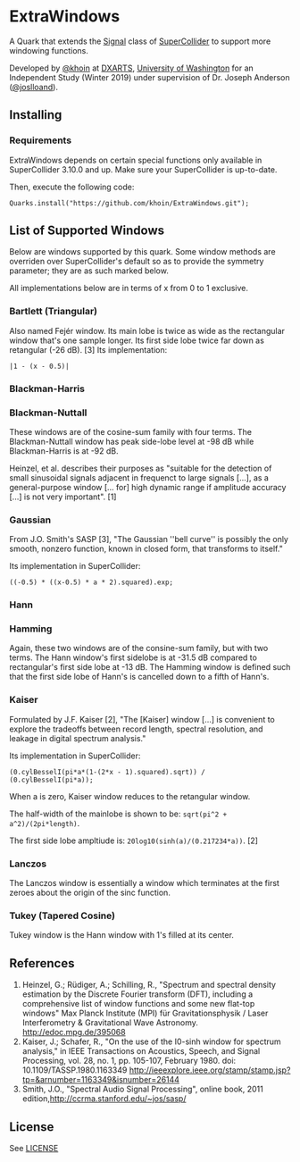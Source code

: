 # ExtraWindows

A Quark that extends the [Signal](http://doc.sccode.org/Classes/Signal.html) class of [SuperCollider](https://supercollider.github.io/) to support more windowing functions. 

Developed by [@khoin](https://github.com/khoin) at [DXARTS](https://dxarts.uw.edu/), [University of Washington](https://uw.edu/) for an Independent Study (Winter 2019) under supervision of Dr. Joseph Anderson ([@joslloand](https://github.com/joslloand)).

## Installing

### Requirements
ExtraWindows depends on certain special functions only available in SuperCollider 3.10.0 and up. Make sure your SuperCollider is up-to-date.

Then, execute the following code:
```supercollider
Quarks.install("https://github.com/khoin/ExtraWindows.git");
```

## List of Supported Windows

Below are windows supported by this quark. Some window methods are overriden over SuperCollider's default so as to provide the symmetry parameter; they are as such marked below.

All implementations below are in terms of x from 0 to 1 exclusive.

### Bartlett (Triangular) 

Also named Fejér window. Its main lobe is twice as wide as the rectangular window that's one sample longer. Its first side lobe twice far down as retangular (-26 dB). [3] Its implementation:

```
|1 - (x - 0.5)|
```

### Blackman-Harris
### Blackman-Nuttall

These windows are of the cosine-sum family with four terms. The Blackman-Nuttall window has peak side-lobe level at -98 dB while Blackman-Harris is at -92 dB.

Heinzel, et al. describes their purposes as "suitable for the detection of small sinusoidal signals adjacent in frequenct to large signals \[...\], as a general-purpose window \[... for\] high dynamic range if amplitude accuracy \[...\] is not very important". [1]

### Gaussian 
From J.O. Smith's SASP [3], "The Gaussian ''bell curve'' is possibly the only smooth, nonzero function, known in closed form, that transforms to itself."

Its implementation in SuperCollider:
```supercollider
((-0.5) * ((x-0.5) * a * 2).squared).exp;
```

### Hann 
### Hamming

Again, these two windows are of the consine-sum family, but with two terms. The Hann window's first sidelobe is at -31.5 dB compared to rectangular's first side lobe at -13 dB. The Hamming window is defined such that the first side lobe of Hann's is cancelled down to a fifth of Hann's.


### Kaiser
Formulated by J.F. Kaiser [2], "The \[Kaiser\] window \[...\] is convenient to explore the tradeoffs between record length, spectral resolution, and leakage in digital spectrum analysis."

Its implementation in SuperCollider:
```supercollider
(0.cylBesselI(pi*a*(1-(2*x - 1).squared).sqrt)) / (0.cylBesselI(pi*a));
```

When a is zero, Kaiser window reduces to the retangular window.

The half-width of the mainlobe is shown to be: `sqrt(pi^2 + a^2)/(2pi*length)`.

The first side lobe ampltiude is: `20log10(sinh(a)/(0.217234*a))`. [2]

### Lanczos

The Lanczos window is essentially a window which terminates at the first zeroes about the origin of the sinc function.

### Tukey (Tapered Cosine)

Tukey window is the Hann window with 1's filled at its center.

## References

1. Heinzel, G.; Rüdiger, A.; Schilling, R., "Spectrum and spectral density estimation by the Discrete Fourier transform (DFT), including a comprehensive list of window functions and some new flat-top windows" Max Planck Institute (MPI) für Gravitationsphysik / Laser Interferometry & Gravitational Wave Astronomy. http://edoc.mpg.de/395068
2. Kaiser, J.; Schafer, R., "On the use of the I0-sinh window for spectrum analysis," in IEEE Transactions on Acoustics, Speech, and Signal Processing, vol. 28, no. 1, pp. 105-107, February 1980. doi: 10.1109/TASSP.1980.1163349 http://ieeexplore.ieee.org/stamp/stamp.jsp?tp=&arnumber=1163349&isnumber=26144
3. Smith, J.O., "Spectral Audio Signal Processing", online book, 2011 edition,http://ccrma.stanford.edu/~jos/sasp/

## License

See [LICENSE](LICENSE)